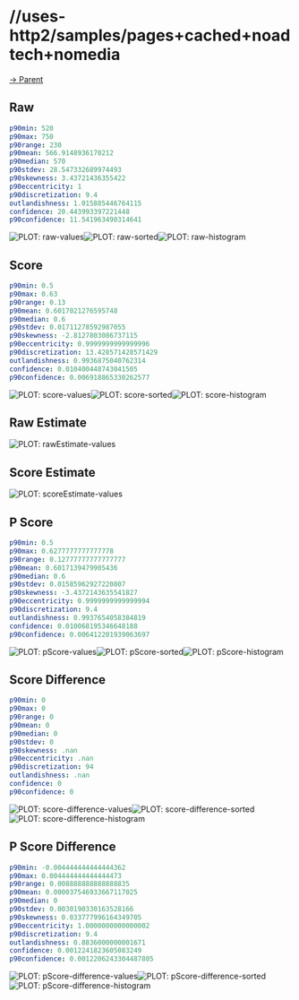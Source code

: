 
# //uses-http2/samples/pages+cached+noadtech+nomedia

[→ Parent](../..)


## Raw


```yaml
p90min: 520
p90max: 750
p90range: 230
p90mean: 566.9148936170212
p90median: 570
p90stdev: 28.547332689974493
p90skewness: 3.43721436355422
p90eccentricity: 1
p90discretization: 9.4
outlandishness: 1.015885446764115
confidence: 20.443993397221448
p90confidence: 11.541963490314641

```

![PLOT: raw-values](./raw/values.svg)![PLOT: raw-sorted](./raw/sorted.svg)![PLOT: raw-histogram](./raw/histogram.svg)
## Score


```yaml
p90min: 0.5
p90max: 0.63
p90range: 0.13
p90mean: 0.6017021276595748
p90median: 0.6
p90stdev: 0.01711278592987055
p90skewness: -2.8127803086737115
p90eccentricity: 0.9999999999999996
p90discretization: 13.428571428571429
outlandishness: 0.9936875040762314
confidence: 0.010400448743041505
p90confidence: 0.006918865330262577

```

![PLOT: score-values](./score/values.svg)![PLOT: score-sorted](./score/sorted.svg)![PLOT: score-histogram](./score/histogram.svg)
## Raw Estimate

![PLOT: rawEstimate-values](./rawEstimate/values.svg)
## Score Estimate

![PLOT: scoreEstimate-values](./scoreEstimate/values.svg)
## P Score


```yaml
p90min: 0.5
p90max: 0.6277777777777778
p90range: 0.12777777777777777
p90mean: 0.6017139479905436
p90median: 0.6
p90stdev: 0.01585962927220807
p90skewness: -3.4372143635541827
p90eccentricity: 0.9999999999999994
p90discretization: 9.4
outlandishness: 0.9937654058384819
confidence: 0.010068195346648188
p90confidence: 0.006412201939063697

```

![PLOT: pScore-values](./pScore/values.svg)![PLOT: pScore-sorted](./pScore/sorted.svg)![PLOT: pScore-histogram](./pScore/histogram.svg)
## Score Difference


```yaml
p90min: 0
p90max: 0
p90range: 0
p90mean: 0
p90median: 0
p90stdev: 0
p90skewness: .nan
p90eccentricity: .nan
p90discretization: 94
outlandishness: .nan
confidence: 0
p90confidence: 0

```

![PLOT: score-difference-values](./score-difference/values.svg)![PLOT: score-difference-sorted](./score-difference/sorted.svg)![PLOT: score-difference-histogram](./score-difference/histogram.svg)
## P Score Difference


```yaml
p90min: -0.004444444444444362
p90max: 0.004444444444444473
p90range: 0.008888888888888835
p90mean: 0.000037546933667117025
p90median: 0
p90stdev: 0.0030190330163528166
p90skewness: 0.033777996164349705
p90eccentricity: 1.0000000000000002
p90discretization: 9.4
outlandishness: 0.8836000000001671
confidence: 0.0012241823605083249
p90confidence: 0.0012206243304487805

```

![PLOT: pScore-difference-values](./pScore-difference/values.svg)![PLOT: pScore-difference-sorted](./pScore-difference/sorted.svg)![PLOT: pScore-difference-histogram](./pScore-difference/histogram.svg)